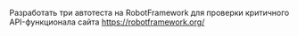Разработать три автотеста на RobotFramework для проверки критичного API-функционала сайта https://robotframework.org/
